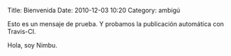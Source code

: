 Title: Bienvenida
Date: 2010-12-03 10:20
Category: ambigú

Esto es un mensaje de prueba. Y probamos la publicación automática con Travis-CI.

Hola, soy Nimbu.
